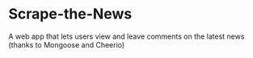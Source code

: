 # Scrape-the-News
A web app that lets users view and leave comments on the latest news (thanks to Mongoose and Cheerio)
